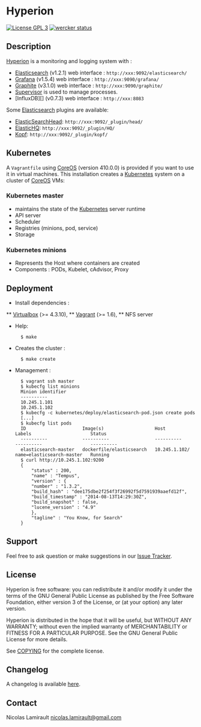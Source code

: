 # Hyperion

[![License GPL 3][badge-license]][COPYING]
[![wercker status](https://app.wercker.com/status/a6dff1d550ed9c6aa3c466045bf1d51f/s "wercker status")](https://app.wercker.com/project/bykey/a6dff1d550ed9c6aa3c466045bf1d51f)

## Description

[Hyperion][] is a monitoring and logging system with :
* [Elasticsearch][] (v1.2.1) web interface : `http://xxx:9092/elasticsearch/`
* [Grafana][] (v1.5.4) web interface : `http://xxx:9090/grafana/`
* [Graphite][] (v3.1.0) web interface : `http://xxx:9090/graphite/`
* [Supervisor][] is used to manage processes.
* [InfluxDB][] (v0.7.3) web interface : `http://xxx:8083`

Some [Elasticsearch][] plugins are available:
* [ElasticSearchHead][]: `http://xxx:9092/_plugin/head/`
* [ElasticHQ][]: `http://xxx:9092/_plugin/HQ/`
* [Kopf][]: `http://xxx:9092/_plugin/kopf/`

## Kubernetes

A `Vagrantfile` using [CoreOS][] (version 410.0.0) is provided if you want to
use it in virtual machines. This installation creates a [Kubernetes][] system
on a cluster of [CoreOS][] VMs:

### Kubernetes master

- maintains the state of the [Kubernetes][] server runtime
- API server
- Scheduler
- Registries (minions, pod, service)
- Storage

### Kubernetes minions

- Represents the Host where containers are created
- Components : PODs, Kubelet, cAdvisor, Proxy


## Deployment

* Install dependencies :

** [Virtualbox][] (>= 4.3.10),
** [Vagrant][] (>= 1.6),
** NFS server

* Help:

        $ make

* Creates the cluster :

        $ make create

* Management :

        $ vagrant ssh master
        $ kubecfg list minions
        Minion identifier
        ----------
        10.245.1.101
        10.245.1.102
        $ kubecfg -c kubernetes/deploy/elasticsearch-pod.json create pods
        [...]
        $ kubecfg list pods
        ID                     Image(s)                   Host                Labels                      Status
        ----------             ----------                 ----------          ----------                  ----------
        elasticsearch-master   dockerfile/elasticsearch   10.245.1.102/       name=elasticsearch-master   Running
        $ curl http://10.245.1.102:9200
        {
            "status" : 200,
            "name" : "Tempus",
            "version" : {
            "number" : "1.3.2",
            "build_hash" : "dee175dbe2f254f3f26992f5d7591939aaefd12f",
            "build_timestamp" : "2014-08-13T14:29:30Z",
            "build_snapshot" : false,
            "lucene_version" : "4.9"
            },
            "tagline" : "You Know, for Search"
        }


## Support

Feel free to ask question or make suggestions in our [Issue Tracker][].


## License

Hyperion is free software: you can redistribute it and/or modify it under the
terms of the GNU General Public License as published by the Free Software
Foundation, either version 3 of the License, or (at your option) any later
version.

Hyperion is distributed in the hope that it will be useful, but WITHOUT ANY
WARRANTY; without even the implied warranty of MERCHANTABILITY or FITNESS FOR A
PARTICULAR PURPOSE.  See the GNU General Public License for more details.

See [COPYING][] for the complete license.


## Changelog

A changelog is available [here](ChangeLog.md).


## Contact

Nicolas Lamirault <nicolas.lamirault@gmail.com>



[Hyperion]: https://github.com/nlamirault/hyperion
[COPYING]: https://github.com/nlamirault/hyperion/blob/master/COPYING
[Issue tracker]: https://github.com/nlamirault/hyperion/issues
[fluent.conf]: https://github.com/nlamirault/hyperion/blob/master/logs/fluent.conf
[hekad.toml]: https://github.com/nlamirault/hyperion/blob/master/logs/hekad.toml

[badge-license]: https://img.shields.io/badge/license-GPL_3-green.svg?style=flat

[Docker]: https://www.docker.io
[CoreOS]: http://coreos.com
[Kubernetes]: https://github.com/GoogleCloudPlatform/kubernetes

[Etcd]: http://coreos.com/using-coreos/etcd
[Fleet]: http://coreos.com/using-coreos/clustering/
[Nginx]: http://nginx.org
[Elasticsearch]: http://www.elasticsearch.org
[Redis]: http://www.redis.io
[Graphite]: http://graphite.readthedocs.org/en/latest
[Grafana]: http://grafana.org/
[Carbon]: http://graphite.readthedocs.org/en/latest/carbon-daemons.html
[Statsd]: https://github.com/etsy/statsd/wiki
[ElasticSearchHead]: http://mobz.github.io/elasticsearch-head
[ElasticHQ]: http://www.elastichq.org
[Kopf]: https://github.com/lmenezes/elasticsearch-kopf
[Virtualbox]: https://www.virtualbox.org
[Vagrant]: http://downloads.vagrantup.com
[Fluentd]: http://fluentd.org/
[Heka]: http://hekad.readthedocs.org/en/latest/
[Supervisor]: http://supervisord.org
[sysinfo_influxdb]: https://github.com/novaquark/sysinfo_influxdb
